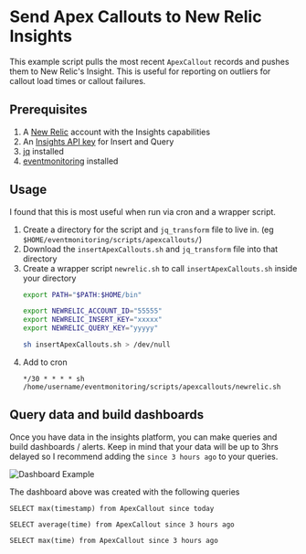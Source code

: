 # Send Apex Callouts to New Relic Insights

This example script pulls the most recent `ApexCallout` records and pushes them to New Relic's Insight.  This is useful for reporting on outliers for callout load times or callout failures.

## Prerequisites
1.  A [New Relic](https://newrelic.com) account with the Insights capabilities
2.  An [Insights API key](https://docs.newrelic.com/docs/insights/insights-data-sources/custom-data/insert-custom-events-insights-api#register) for Insert and Query
3.  [jq](https://stedolan.github.io/jq/download/) installed
4.  [eventmonitoring](https://www.npmjs.com/package/sfdc-eventmonitoring) installed

## Usage
I found that this is most useful when run via cron and a wrapper script.

1.  Create a directory for the script and `jq_transform` file to live in.  (eg `$HOME/eventmonitoring/scripts/apexcallouts/`)
2.  Download the `insertApexCallouts.sh` and `jq_transform` file into that directory
3.  Create a wrapper script `newrelic.sh` to call `insertApexCallouts.sh` inside your directory
    ```bash
    export PATH="$PATH:$HOME/bin"

    export NEWRELIC_ACCOUNT_ID="55555"
    export NEWRELIC_INSERT_KEY="xxxxx"
    export NEWRELIC_QUERY_KEY="yyyyy"

    sh insertApexCallouts.sh > /dev/null
    ```
4.  Add to cron
    ```text
    */30 * * * * sh /home/username/eventmonitoring/scripts/apexcallouts/newrelic.sh
    ```

## Query data and build dashboards
Once you have data in the insights platform, you can make queries and build dashboards / alerts.  Keep in mind that your data will be up to 3hrs delayed so I recommend adding the `since 3 hours ago` to your queries.

![Dashboard Example](https://raw.githubusercontent.com/pcon/sfdc-eventMonitoring/master/examples/newrelic/dashboard.png)

The dashboard above was created with the following queries

```text
SELECT max(timestamp) from ApexCallout since today
```

```text
SELECT average(time) from ApexCallout since 3 hours ago
```

```text
SELECT max(time) from ApexCallout since 3 hours ago
```